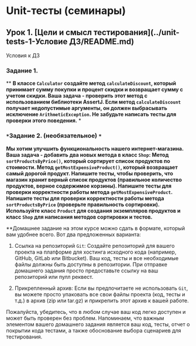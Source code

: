# Unit-тесты (семинары)

## Урок 1. [Цели и смысл тестирования](../unit-tests-1-Условие ДЗ/README.md)

Условия к ДЗ

### Задание 1. 

** **В классе `Calculator` создайте метод `calculateDiscount`, который принимает сумму покупки и процент скидки и возвращает 
сумму с учетом скидки. Ваша задача - проверить этот метод с использованием библиотеки AssertJ. Если метод 
`calculateDiscount` получает недопустимые аргументы, он должен выбрасывать исключение `ArithmeticException`. Не забудьте 
написать тесты для проверки этого поведения.** *

### `*`Задание 2. (необязательное) `*`
**Мы хотим улучшить функциональность нашего интернет-магазина. Ваша задача - добавить два новых метода в класс `Shop`:
Метод `sortProductsByPrice()`, который сортирует список продуктов по стоимости. Метод `getMostExpensiveProduct()`, который 
возвращает самый дорогой продукт. Напишите тесты, чтобы проверить, что магазин хранит верный список продуктов 
(правильное количество продуктов, верное содержимое корзины).
Напишите тесты для проверки корректности работы метода `getMostExpensiveProduct`. Напишите тесты для проверки корректности
работы метода `sortProductsByPrice` (проверьте правильность сортировки). Используйте класс `Product` для создания 
экземпляров продуктов и класс `Shop` для написания методов сортировки и тестов.**

**Домашнее задание на этом курсе можно сдать в формате, который вам удобнее всего. Вот два предложенных варианта:

1. Ссылка на репозиторий `Git`: Создайте репозиторий для вашего проекта на платформе для хостинга исходного кода 
(например, GitHub, GitLab или Bitbucket). Ваш код, тесты и все необходимые файлы должны быть доступны в репозитории. 
При отправке домашнего задания просто предоставьте ссылку на ваш репозиторий или пулл реквест.

2. Прикрепленный архив: Если вы предпочитаете не использовать `Git`, вы можете просто упаковать все свои файлы проекта 
(код, тесты и т.д.) в архив (zip или tar.gz) и прикрепить этот архив к вашей работе.

Пожалуйста, убедитесь, что в любом случае ваш код легко доступен и может быть проверен без проблем. Напоминаем, что 
важным элементом вашего домашнего задания является ваш код, тесты, отчет о покрытии кода тестами, а также обоснование 
выбора сценариев для тестирования.
